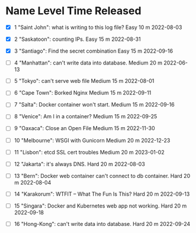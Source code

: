 
#	Name	Level	Time	Released	
- [x] 1	"Saint John": what is writing to this log file?	Easy	10 m	2022-08-03	
 
- [x] 2	"Saskatoon": counting IPs.	Easy	15 m	2022-08-31	
 
- [x] 3	"Santiago": Find the secret combination	Easy	15 m	2022-09-16	
 
- [ ] 4	"Manhattan": can't write data into database.	Medium	20 m	2022-06-13	
 
- [ ] 5	"Tokyo": can't serve web file	Medium	15 m	2022-08-01	
 
- [ ] 6	"Cape Town": Borked Nginx	Medium	15 m	2022-09-11	
 
- [ ] 7	"Salta": Docker container won't start.	Medium	15 m	2022-09-16	
 
- [ ] 8	"Venice": Am I in a container?	Medium	15 m	2022-09-25	
 
- [ ] 9	"Oaxaca": Close an Open File	Medium	15 m	2022-11-30	
 
- [ ] 10	"Melbourne": WSGI with Gunicorn	Medium	20 m	2022-12-23	
 
- [ ] 11	"Lisbon": etcd SSL cert troubles	Medium	20 m	2023-01-02	
 
- [ ] 12	"Jakarta": it's always DNS.	Hard	20 m	2022-08-03	
 
- [ ] 13	"Bern": Docker web container can't connect to db container.	Hard	20 m	2022-08-04	
 
- [ ] 14	"Karakorum": WTFIT – What The Fun Is This?	Hard	20 m	2022-09-13	
 
- [ ] 15	"Singara": Docker and Kubernetes web app not working.	Hard	20 m	2022-09-18	
 
- [ ] 16	"Hong-Kong": can't write data into database.	Hard	20 m	2022-09-24
